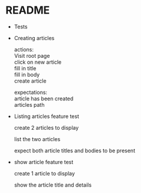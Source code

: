 # README

* Tests 
 - Creating articles    
    
    actions:  
    Visit root page  
    click on new article  
    fill in title  
    fill in body  
    create article  
      
    expectations:  
    article has been created  
    articles path
    
 - Listing articles feature test
 
    create 2 articles to display
    
    list the two articles
    
    expect both article titles and bodies to be present
    
 - show article feature test
    
    create 1 article to display
    
    show the article title and details